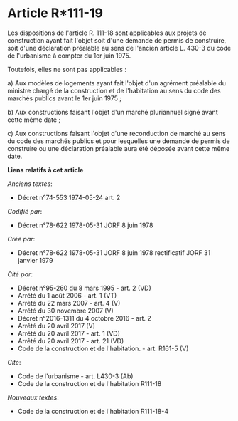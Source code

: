 # Article R*111-19

Les dispositions de l'article R. 111-18 sont applicables aux projets de construction ayant fait l'objet soit d'une demande de
permis de construire, soit d'une déclaration préalable au sens de l'ancien article L. 430-3 du code de l'urbanisme à compter
du 1er juin 1975.

Toutefois, elles ne sont pas applicables :

a) Aux modèles de logements ayant fait l'objet d'un agrément préalable du ministre chargé de la construction et de
l'habitation au sens du code des marchés publics avant le 1er juin 1975 ;

b) Aux constructions faisant l'objet d'un marché pluriannuel signé avant cette même date ;

c) Aux constructions faisant l'objet d'une reconduction de marché au sens du code des marchés publics et pour lesquelles une
demande de permis de construire ou une déclaration préalable aura été déposée avant cette même date.

**Liens relatifs à cet article**

_Anciens textes_:

  - Décret n°74-553 1974-05-24 art. 2

_Codifié par_:

  - Décret n°78-622 1978-05-31 JORF 8 juin 1978

_Créé par_:

  - Décret n°78-622 1978-05-31 JORF 8 juin 1978 rectificatif JORF 31 janvier 1979

_Cité par_:

  - Décret n°95-260 du 8 mars 1995 - art. 2 (VD)
  - Arrêté du 1 août 2006 - art. 1 (VT)
  - Arrêté du 22 mars 2007 - art. 4 (V)
  - Arrêté du 30 novembre 2007 (V)
  - Décret n°2016-1311 du 4 octobre 2016 - art. 2
  - Arrêté du 20 avril 2017 (V)
  - Arrêté du 20 avril 2017 - art. 1 (VD)
  - Arrêté du 20 avril 2017 - art. 21 (VD)
  - Code de la construction et de l'habitation. - art. R161-5 (V)

_Cite_:

  - Code de l'urbanisme - art. L430-3 (Ab)
  - Code de la construction et de l'habitation R111-18

_Nouveaux textes_:

  - Code de la construction et de l'habitation R111-18-4
